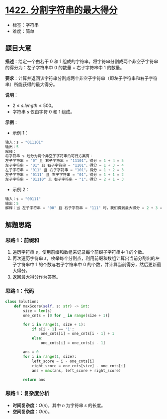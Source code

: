 # [1422. 分割字符串的最大得分](https://leetcode.cn/problems/maximum-score-after-splitting-a-string/)

- 标签：字符串
- 难度：简单

## 题目大意

**描述**：给定一个由若干 $0$ 和 $1$ 组成的字符串。将字符串分割成两个非空子字符串的得分为：左子字符串中 $0$ 的数量 + 右子字符串中 $1$ 的数量。

**要求**：计算并返回该字符串分割成两个非空子字符串（即左子字符串和右子字符串）所能获得的最大得分。

**说明**：

- $2 \le s.length \le 500$。
- 字符串 $s$ 仅由字符 $0$ 和 $1$ 组成。

**示例**：

- 示例 1：

```Python
输入：s = "011101"
输出：5 
解释：
将字符串 s 划分为两个非空子字符串的可行方案有：
左子字符串 = "0" 且 右子字符串 = "11101"，得分 = 1 + 4 = 5 
左子字符串 = "01" 且 右子字符串 = "1101"，得分 = 1 + 3 = 4 
左子字符串 = "011" 且 右子字符串 = "101"，得分 = 1 + 2 = 3 
左子字符串 = "0111" 且 右子字符串 = "01"，得分 = 1 + 1 = 2 
左子字符串 = "01110" 且 右子字符串 = "1"，得分 = 2 + 1 = 3
```

- 示例 2：

```Python
输入：s = "00111"
输出：5
解释：当 左子字符串 = "00" 且 右子字符串 = "111" 时，我们得到最大得分 = 2 + 3 = 5
```

## 解题思路

### 思路 1：前缀和

1. 遍历字符串 $s$，使用前缀和数组来记录每个前缀子字符串中 $1$ 的个数。
2. 再次遍历字符串 $s$，枚举每个分割点，利用前缀和数组计算出当前分割出的左子字符串中 $1$ 的个数与右子字符串中 $0$ 的个数，并计算当前得分，然后更新最大得分。
3. 返回最大得分作为答案。

### 思路 1：代码

```Python
class Solution:
    def maxScore(self, s: str) -> int:
        size = len(s)
        one_cnts = [0 for _ in range(size + 1)]

        for i in range(1, size + 1):
            if s[i - 1] == '1':
                one_cnts[i] = one_cnts[i - 1] + 1
            else:
                one_cnts[i] = one_cnts[i - 1]

        ans = 0
        for i in range(1, size):
            left_score = i - one_cnts[i]
            right_score = one_cnts[size] - one_cnts[i]
            ans = max(ans, left_score + right_score)
        
        return ans
```

### 思路 1：复杂度分析

- **时间复杂度**：$O(n)$，其中 $n$ 为字符串 $s$ 的长度。
- **空间复杂度**：$O(n)$。
